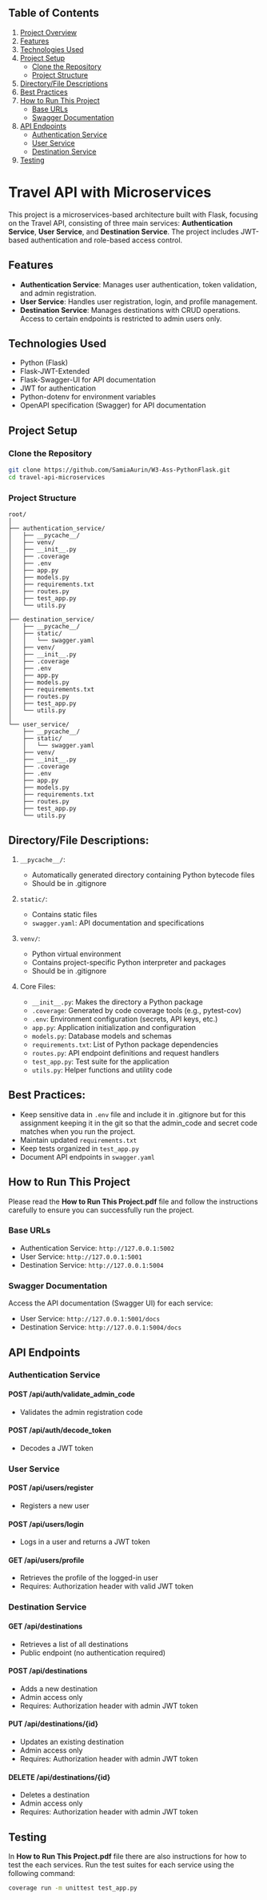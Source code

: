 ## Table of Contents

1. [Project Overview](#travel-api-with-microservices)
2. [Features](#features)
3. [Technologies Used](#technologies-used)
4. [Project Setup](#project-setup)
   - [Clone the Repository](#clone-the-repository)
   - [Project Structure](#project-structure)
5. [Directory/File Descriptions](#directoryfile-descriptions)
6. [Best Practices](#best-practices)
7. [How to Run This Project](#how-to-run-this-project)
   - [Base URLs](#base-urls)
   - [Swagger Documentation](#swagger-documentation)
8. [API Endpoints](#api-endpoints)
   - [Authentication Service](#authentication-service)
   - [User Service](#user-service)
   - [Destination Service](#destination-service)
9. [Testing](#testing)


# **Travel API with Microservices**

This project is a microservices-based architecture built with Flask, focusing on the Travel API, consisting of three main services: **Authentication Service**, **User Service**, and **Destination Service**. The project includes JWT-based authentication and role-based access control.

## **Features**

- **Authentication Service**: Manages user authentication, token validation, and admin registration.
- **User Service**: Handles user registration, login, and profile management.
- **Destination Service**: Manages destinations with CRUD operations. Access to certain endpoints is restricted to admin users only.

## **Technologies Used**

- Python (Flask)
- Flask-JWT-Extended
- Flask-Swagger-UI for API documentation
- JWT for authentication
- Python-dotenv for environment variables
- OpenAPI specification (Swagger) for API documentation

## **Project Setup**

### **Clone the Repository**

```bash
git clone https://github.com/SamiaAurin/W3-Ass-PythonFlask.git
cd travel-api-microservices
```
### **Project Structure**

```
root/
│
├── authentication_service/             
│   ├── __pycache__/                                  
│   ├── venv/                          
│   ├── __init__.py                    
│   ├── .coverage                      
│   ├── .env                           
│   ├── app.py                         
│   ├── models.py                      
│   ├── requirements.txt               
│   ├── routes.py                      
│   ├── test_app.py                    
│   └── utils.py                       
│
├── destination_service/             
│   ├── __pycache__/                   
│   ├── static/                       
│   │   └── swagger.yaml               
│   ├── venv/                          
│   ├── __init__.py                    
│   ├── .coverage                      
│   ├── .env                           
│   ├── app.py                         
│   ├── models.py                      
│   ├── requirements.txt               
│   ├── routes.py                      
│   ├── test_app.py                    
│   └── utils.py                       
│
└── user_service/             
    ├── __pycache__/                   
    ├── static/                        
    │   └── swagger.yaml               
    ├── venv/                          
    ├── __init__.py                    
    ├── .coverage                      
    ├── .env                           
    ├── app.py                         
    ├── models.py                      
    ├── requirements.txt               
    ├── routes.py                      
    ├── test_app.py                    
    └── utils.py                       
```


## Directory/File Descriptions:

1. `__pycache__/`: 
   - Automatically generated directory containing Python bytecode files
   - Should be in .gitignore

2. `static/`:
   - Contains static files
   - `swagger.yaml`: API documentation and specifications

3. `venv/`:
   - Python virtual environment
   - Contains project-specific Python interpreter and packages
   - Should be in .gitignore

4. Core Files:
   - `__init__.py`: Makes the directory a Python package
   - `.coverage`: Generated by code coverage tools (e.g., pytest-cov)
   - `.env`: Environment configuration (secrets, API keys, etc.)
   - `app.py`: Application initialization and configuration
   - `models.py`: Database models and schemas
   - `requirements.txt`: List of Python package dependencies
   - `routes.py`: API endpoint definitions and request handlers
   - `test_app.py`: Test suite for the application
   - `utils.py`: Helper functions and utility code

## Best Practices:
- Keep sensitive data in `.env` file and include it in .gitignore but for this assignment keeping it in the  git so that the admin_code and secret code matches when you run the project.
- Maintain updated `requirements.txt`
- Keep tests organized in `test_app.py`
- Document API endpoints in `swagger.yaml`

## How to Run This Project

Please read the **How to Run This Project.pdf** file and follow the instructions carefully to ensure you can successfully run the project.


### Base URLs
- Authentication Service: `http://127.0.0.1:5002`
- User Service: `http://127.0.0.1:5001`
- Destination Service: `http://127.0.0.1:5004`

### Swagger Documentation
Access the API documentation (Swagger UI) for each service:
- User Service: `http://127.0.0.1:5001/docs`
- Destination Service: `http://127.0.0.1:5004/docs`

## API Endpoints

### Authentication Service

#### POST /api/auth/validate_admin_code
- Validates the admin registration code

#### POST /api/auth/decode_token
- Decodes a JWT token

### User Service

#### POST /api/users/register
- Registers a new user

#### POST /api/users/login
- Logs in a user and returns a JWT token

#### GET /api/users/profile
- Retrieves the profile of the logged-in user
- Requires: Authorization header with valid JWT token

### Destination Service

#### GET /api/destinations
- Retrieves a list of all destinations
- Public endpoint (no authentication required)

#### POST /api/destinations
- Adds a new destination
- Admin access only
- Requires: Authorization header with admin JWT token

#### PUT /api/destinations/{id}
- Updates an existing destination
- Admin access only
- Requires: Authorization header with admin JWT token

#### DELETE /api/destinations/{id}
- Deletes a destination
- Admin access only
- Requires: Authorization header with admin JWT token

## Testing

In  **How to Run This Project.pdf** file there are also instructions for how to test the each services. Run the test suites for each service using the following command:

```bash
coverage run -m unittest test_app.py
```